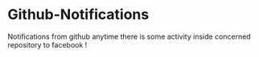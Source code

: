 # Github-Notifications
Notifications from github anytime there is some activity inside concerned repository to facebook !
